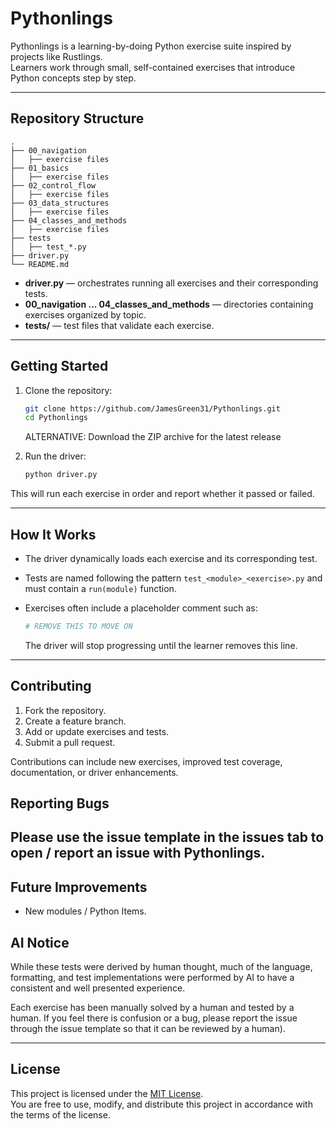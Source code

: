 # Pythonlings

Pythonlings is a learning-by-doing Python exercise suite inspired by projects like Rustlings.  
Learners work through small, self-contained exercises that introduce Python concepts step by step.

---

## Repository Structure

```
.
├── 00_navigation
│   ├── exercise files
├── 01_basics
│   ├── exercise files
├── 02_control_flow
│   ├── exercise files
├── 03_data_structures
│   ├── exercise files
├── 04_classes_and_methods
│   ├── exercise files
├── tests
│   ├── test_*.py
├── driver.py
└── README.md
```

- **driver.py** — orchestrates running all exercises and their corresponding tests.  
- **00_navigation ... 04_classes_and_methods** — directories containing exercises organized by topic.  
- **tests/** — test files that validate each exercise.  

---

## Getting Started

1. Clone the repository:

   ```bash
   git clone https://github.com/JamesGreen31/Pythonlings.git
   cd Pythonlings
   ```

   ALTERNATIVE: Download the ZIP archive for the latest release

2. Run the driver:

   ```bash
   python driver.py
   ```

This will run each exercise in order and report whether it passed or failed.

---

## How It Works

- The driver dynamically loads each exercise and its corresponding test.  
- Tests are named following the pattern `test_<module>_<exercise>.py` and must contain a `run(module)` function.  
- Exercises often include a placeholder comment such as:

  ```python
  # REMOVE THIS TO MOVE ON
  ```

  The driver will stop progressing until the learner removes this line.

---

## Contributing

1. Fork the repository.  
2. Create a feature branch.  
3. Add or update exercises and tests.  
4. Submit a pull request.  

Contributions can include new exercises, improved test coverage, documentation, or driver enhancements.

## Reporting Bugs

Please use the issue template in the issues tab to open / report an issue with Pythonlings.
---

## Future Improvements

- New modules / Python Items.

## AI Notice

While these tests were derived by human thought, much of the language, formatting, and test implementations were performed by AI to have a consistent and well presented experience. 

Each exercise has been manually solved by a human and tested by a human. If you feel there is confusion or a bug, please report the issue 
through the issue template so that it can be reviewed by a human).

---

## License

This project is licensed under the [MIT License](LICENSE).  
You are free to use, modify, and distribute this project in accordance with the terms of the license.
